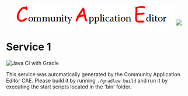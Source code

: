 <p align="center">
  <img src="https://github.com/PhilCAEOrg2/microservice-413/blob/master/img/logo.png" />
  <img src="https://raw.githubusercontent.com/rwth-acis/las2peer/master/img/logo/bitmap/las2peer-logo-128x128.png" />
</p>

Service 1
===================
![Java CI with Gradle](https://github.com/PhilCAEOrg2/microservice-413/workflows/Java%20CI%20with%20Gradle/badge.svg?branch=master)

This service was automatically generated by the Community Application Editor CAE. Please build it by running `./gradlew build` and run it by executing the start scripts located in the 'bin' folder.

